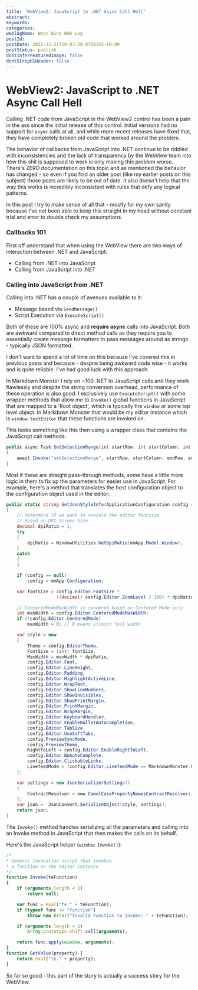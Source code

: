 ```yaml
---
title: 'WebView2: JavaScript to .NET Async Call Hell'
abstract: 
keywords: 
categories: 
weblogName: West Wind Web Log
postId: 
postDate: 2022-12-21T10:03:58.8768355-10:00
postStatus: publish
dontInferFeaturedImage: false
dontStripH1Header: false
---
```

# WebView2: JavaScript to .NET Async Call Hell

Calling .NET code from JavaScript in the WebView2 control has been a pain in the ass since the initial release of this control. Initial versions had no support for `async` calls at all, and while more recent releases have fixed that, they have completely broken old code that worked around the problem.

The behavior of callbacks from JavaScript into .NET continue to be riddled with inconsistencies and the lack of transparency by the WebView team into how this shit is supposed to work is only making this problem worse. There's ZERO documentation on this topic and as mentioned the behavior has changed - so even if you find an older post (like my earlier posts on this subject)  those posts are likely to be out of date. It also doesn't help that the way this works is incredibly inconsistent with rules that defy any logical patterns.

In this post I try to make sense of all that - mostly for my own sanity because I've not been able to keep this straight in my head without constant trial and error to double check my assumptions.

### Callbacks 101
First off understand that when using the WebView there are two ways of interaction between .NET and JavaScript:

* Calling from .NET into JavaScript
* Calling from JavaScript into .NET

### Calling into JavaScript from .NET
Calling into .NET has a couple of avenues available to it:

* Message based via `SendMessage()`
* Script Execution via `ExecuteScript()`

Both of these are 100% async and **require async** calls into JavaScript. Both are awkward compared to direct method calls as they require you to essentially create message formatters to pass messages around as strings - typically JSON formatted.

I don't want to spend a lot of time on this because I've covered this in previous posts and because - despite being awkward code wise - it works and is quite reliable. I've had good luck with this approach. 

In Markdown Monster I rely on ~100 .NET to JavaScript calls and they work flawlessly and despite the string conversion overhead, performance of these operation is also good. I exclusively use `ExecuteScript()` with some wrapper methods that allow me to `Invoke()` global functions in JavaScript that are mapped to a 'Root object', which is typically the `window` or some top level object. In Markdown Monster that would be my editor instance which is `window.textEditor` that these functions are invoked on.

This looks something like this then using a wrapper class that contains the JavaScript call methods:

```csharp
public async Task SetSelectionRange(int startRow, int startColumn, int endRow, int endColumn)
{
    await Invoke("setSelectionRange", startRow, startColumn, endRow, endColumn);
}
```

Most if these are straight pass-through methods, some have a little more logic in them to fix up the parameters for easier use in JavaScript. For example, here's a method that translates the host configuration object to the configuration object used in the editor:

```csharp
public static string GetJsonStyleInfo(ApplicationConfiguration config = null)
{
    // determine if we want to rescale the editor fontsize
    // based on DPI Screen Size
    decimal dpiRatio = 1;
    try
    {
        dpiRatio = WindowUtilities.GetDpiRatio(mmApp.Model.Window);
    }
    catch
    {
    }

    if (config == null)
        config = mmApp.Configuration;

    var fontSize = config.Editor.FontSize *
                   ((decimal) config.Editor.ZoomLevel / 100) * dpiRatio;

    // CenteredModeMaxWidth is rendered based on Centered Mode only
    int maxWidth = config.Editor.CenteredModeMaxWidth;
    if (!config.Editor.CenteredMode)
        maxWidth = 0; // 0 means stretch full width

    var style = new
    {
        Theme = config.EditorTheme,
        FontSize = (int) fontSize,
        MaxWidth = maxWidth * dpiRatio,
        config.Editor.Font,
        config.Editor.LineHeight,
        config.Editor.Padding,
        config.Editor.HighlightActiveLine,
        config.Editor.WrapText,
        config.Editor.ShowLineNumbers,
        config.Editor.ShowInvisibles,
        config.Editor.ShowPrintMargin,
        config.Editor.PrintMargin,
        config.Editor.WrapMargin,
        config.Editor.KeyboardHandler,
        config.Editor.EnableBulletAutoCompletion,
        config.Editor.TabSize,
        config.Editor.UseSoftTabs,
        config.PreviewSyncMode,
        config.PreviewTheme,
        RightToLeft = config.Editor.EnableRightToLeft,
        config.Editor.NoAutoComplete,
        config.Editor.ClickableLinks,
        LinefeedMode = (config.Editor.LinefeedMode == MarkdownMonster.Configuration.LinefeedModes.CrLf ? "windows" : "unix")
    };

    var settings = new JsonSerializerSettings()
    {
        ContractResolver = new CamelCasePropertyNamesContractResolver(),
    };
    var json =  JsonConvert.SerializeObject(style, settings);
    return json;
}
```


The `Invoke()` method handles serializing all the parameters and calling into an Invoke method in JavaScript that then makes the calls on its behalf.

Here's the JavaScript helper (`window.Invoke()`):

```javascript
/*
* Generic invocation script that invokes
* a function on the editor instance
*/
function Invoke(teFunction)
{
    if (arguments.length < 1)
        return null;

    var func = eval("te." + teFunction);
    if (typeof func != "function")
        throw new Error("Invalid Function to Invoke: " + teFunction);

    if (arguments.length > 1)
        Array.prototype.shift.call(arguments);

    return func.apply(window, arguments);
}
function GetValue(property) {
    return eval("te." + property);
}
```




So far so good - this part of the story is actually a success story for the WebView.

